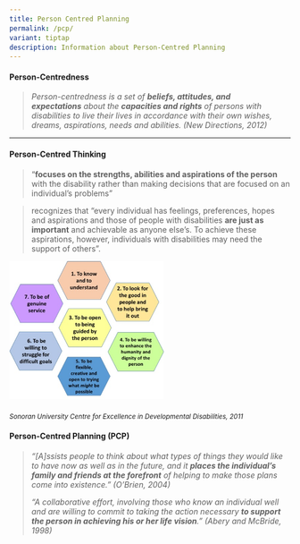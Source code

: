 ```yaml
---
title: Person Centred Planning
permalink: /pcp/
variant: tiptap
description: Information about Person-Centred Planning
---
```

<h4><strong>Person-Centredness</strong></h4>
<blockquote>
<p><em>Person-centredness is a set of&nbsp;</em><strong><em>beliefs, attitudes, and expectations</em></strong><em>&nbsp;about the&nbsp;</em><strong><em>capacities and rights</em></strong><em>&nbsp;of persons with disabilities to live their lives in accordance with their own wishes, dreams, aspirations, needs and abilities. (New Directions, 2012)&nbsp; &nbsp;</em>
</p>
</blockquote>
<hr>
<h4><strong>Person-Centred Thinking</strong></h4>
<blockquote>
<p>“<strong>focuses on the strengths, abilities and aspirations of the person</strong> with
the disability rather than making decisions that are focused on an individual’s
problems”</p>
</blockquote>
<blockquote>
<p>recognizes that “every individual has feelings, preferences, hopes and
aspirations and those of people with disabilities <strong>are just as important</strong> and
achievable as anyone else’s. To achieve these aspirations, however, individuals
with disabilities may need the support of others”.&nbsp;</p>
</blockquote>
<div class="isomer-image-wrapper">
<img style="width: 55%;" height="auto" width="100%" alt="PCP Honeycomb" src="/images/PCP_Honeycomb.jpg">
</div>
<p><em><sub>Sonoran University Centre for Excellence in Developmental Disabilities, 2011</sub></em>
</p>
<p></p>
<h4><strong>Person-Centred Planning (PCP)</strong></h4>
<blockquote>
<p><em>“[A]ssists people to think about what types of things they would like to have now as well as in the future, and it </em><strong><em>places the individual’s family and friends at the forefront</em></strong><em> of helping to make those plans come into existence.” (O’Brien, 2004)</em>
</p>
<p></p>
<p><em>“A collaborative effort, involving those who know an individual well and are willing to commit to taking the action necessary </em><strong><em>to support the person in achieving his or her life vision</em></strong><em>.” (Abery and McBride, 1998)</em>
</p>
</blockquote>
<p></p>
<p></p>
<p></p>